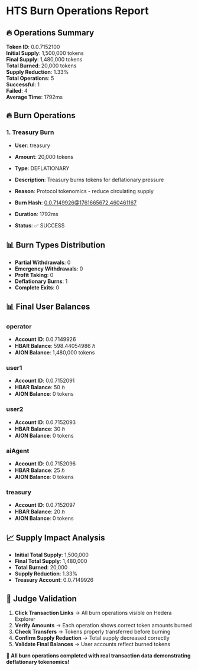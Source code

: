 # HTS Burn Operations Report

## 🔥 Operations Summary

**Token ID**: 0.0.7152100  
**Initial Supply**: 1,500,000 tokens  
**Final Supply**: 1,480,000 tokens  
**Total Burned**: 20,000 tokens  
**Supply Reduction**: 1.33%  
**Total Operations**: 5  
**Successful**: 1  
**Failed**: 4  
**Average Time**: 1792ms  

## 🔥 Burn Operations


### 1. Treasury Burn
- **User**: treasury
- **Amount**: 20,000 tokens
- **Type**: DEFLATIONARY
- **Description**: Treasury burns tokens for deflationary pressure
- **Reason**: Protocol tokenomics - reduce circulating supply

- **Burn Hash**: [0.0.7149926@1761665672.460461167](https://hashscan.io/testnet/transaction/0.0.7149926@1761665672.460461167)
- **Duration**: 1792ms
- **Status**: ✅ SUCCESS


## 📊 Burn Types Distribution

- **Partial Withdrawals**: 0
- **Emergency Withdrawals**: 0
- **Profit Taking**: 0
- **Deflationary Burns**: 1
- **Complete Exits**: 0

## 📊 Final User Balances


### operator
- **Account ID**: 0.0.7149926
- **HBAR Balance**: 598.44054986 ℏ
- **AION Balance**: 1,480,000 tokens



### user1
- **Account ID**: 0.0.7152091
- **HBAR Balance**: 50 ℏ
- **AION Balance**: 0 tokens



### user2
- **Account ID**: 0.0.7152093
- **HBAR Balance**: 30 ℏ
- **AION Balance**: 0 tokens



### aiAgent
- **Account ID**: 0.0.7152096
- **HBAR Balance**: 25 ℏ
- **AION Balance**: 0 tokens



### treasury
- **Account ID**: 0.0.7152097
- **HBAR Balance**: 20 ℏ
- **AION Balance**: 0 tokens



## 📈 Supply Impact Analysis

- **Initial Total Supply**: 1,500,000
- **Final Total Supply**: 1,480,000
- **Total Burned**: 20,000
- **Supply Reduction**: 1.33%
- **Treasury Account**: 0.0.7149926

## 🎯 Judge Validation

1. **Click Transaction Links** → All burn operations visible on Hedera Explorer
2. **Verify Amounts** → Each operation shows correct token amounts burned
3. **Check Transfers** → Tokens properly transferred before burning
4. **Confirm Supply Reduction** → Total supply decreased correctly
5. **Validate Final Balances** → User accounts reflect burned tokens

**🎉 All burn operations completed with real transaction data demonstrating deflationary tokenomics!**
